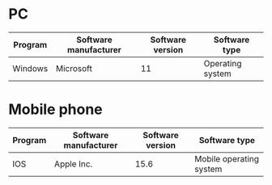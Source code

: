# PC

|Program|Software manufacturer|Software version|Software type|
|-------|---------------------|----------------|-------------|
|Windows|Microsoft|11|Operating system|

# Mobile phone

|Program|Software manufacturer|Software version|Software type|
|-------|---------------------|----------------|-------------|
|IOS|Apple Inc.|15.6|Mobile operating system|
